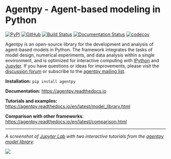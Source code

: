 # Agentpy - Agent-based modeling in Python

[![PyPI](https://img.shields.io/pypi/v/agentpy)](https://pypi.org/project/agentpy/)
[![GitHub](https://img.shields.io/github/license/joelforamitti/agentpy)](https://github.com/JoelForamitti/agentpy/blob/master/LICENSE)
[![Build Status](https://travis-ci.com/JoelForamitti/agentpy.svg?branch=master)](https://travis-ci.com/JoelForamitti/agentpy)
[![Documentation Status](https://readthedocs.org/projects/agentpy/badge/?version=latest)](https://agentpy.readthedocs.io/en/latest/?badge=latest)
[![codecov](https://codecov.io/gh/JoelForamitti/agentpy/branch/master/graph/badge.svg?token=NTW99HNGB0)](https://codecov.io/gh/JoelForamitti/agentpy)

Agentpy is an open-source library for the development and analysis of agent-based models in Python. 
The framework integrates the tasks of model design, numerical experiments, 
and data analysis within a single environment, and is optimized for interactive computing 
with [IPython](http://ipython.org/) and [Jupyter](https://jupyter.org/). If
you have questions or ideas for improvements, please visit the 
[discussion forum](https://github.com/JoelForamitti/agentpy/discussions)
or subscribe to the [agentpy mailing list](https://groups.google.com/g/agentpy).

**Installation:** `pip install agentpy`

**Documentation:** https://agentpy.readthedocs.io

**Tutorials and examples:** https://agentpy.readthedocs.io/en/latest/model_library.html

**Comparison with other frameworks**: https://agentpy.readthedocs.io/en/latest/comparison.html

---

*A screenshot of [Jupyter Lab](https://jupyter.org/) with two interactive tutorials from the 
[agentpy model library](https://agentpy.readthedocs.io/en/latest/model_library.html):*

![](docs/agentpy_example.png)
